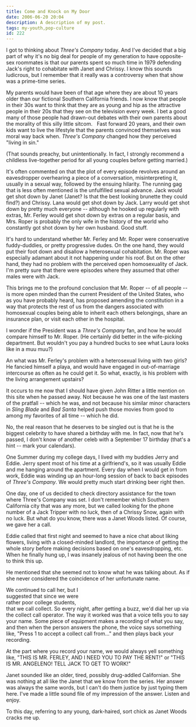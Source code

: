 ```yaml
---
title: Come and Knock on My Door
date: 2006-06-20 20:04
description: A description of my post.
tags: my-youth,pop-culture
id: 222
---
```

I got to thinking about <em>Three's Company</em> today.  And I've decided that a big part of why it's no big deal for people of my generation to have opposite-sex roommates is that our parents spent so much time in 1979 defending Jack's right to cohabitate with Janet and Chrissy.  I know this sounds ludicrous, but I remember that it really was a controversy when that show was a prime-time series.

My parents would have been of that age where they are about 10 years older than our fictional Southern California friends.  I now know that people in their 30s want to think that they are as young and hip as the attractive people in their 20s that they see on the television every week.  I bet a good many of those people had drawn-out debates with their own parents about the morality of this silly little sitcom.
<span class="spanEndPreview">&nbsp;</span>
Fast forward 20 years, and their own kids want to live the lifestyle that the parents convinced themselves was moral way back when.  <em>Three's Company</em> changed how they perceived "living in sin."

(That sounds preachy, but unintentionally.  In fact, I strongly recommend a childless live-together period for all young couples before getting married.)

It's often commented on that the plot of every episode revolves around an eavesdropper overhearing a piece of a conversation, misinterpreting it, usually in a sexual way, followed by the ensuing hilarity.  The running gag that is less often mentioned is the unfulfilled sexual advance.  Jack would get shot down by Janet (Janet?  Is that the best looking brunette they could find?) and Chrissy.  Lana would get shot down by Jack.  Larry would get shot down by pretty much everyone -- although he hooked up regularly with extras, Mr. Ferley would get shot down by extras on a regular basis, and Mrs. Roper is probably the only wife in the history of the world who constantly got shot down by her own husband.  Good stuff.

It's hard to understand whether Mr. Ferley and Mr. Roper were conservative fuddy-duddies, or pretty progressive dudes.  On the one hand, they would put their foot down and disallow a heterosexual cohabitation.  Mr. Roper was especially adamant about it not happening under his roof.  But on the other hand, they had no problem with the perceived open homosexuality of Jack.  I'm pretty sure that there were episodes where they assumed that other males were with Jack.

This brings me to the profound conclusion that Mr. Roper -- of all people -- is more open minded than the current President of the United States, who as you have probably heard, has proposed amending the constitution in a way that protects the rest of us from the dangers associated with homosexual couples being able to inherit each others belongings, share an insurance plan, or visit each other in the hospital.

I wonder if the President was a <em>Three's Company</em> fan, and how he would compare himself to Mr. Roper.  (He certainly did better in the wife-picking department.  But wouldn't you pay a hundred bucks to see what Laura looks like in a muu muu?)

An what was Mr. Ferley's problem with a heterosexual living with two girls?  He fancied himself a playa, and would have engaged in out-of-marriage intercourse as often as he could get it.  So what, exactly, is his problem with the living arrangement upstairs?

It occurs to me now that I should have given John Ritter a little mention on this site when he passed away.  Not because he was one of the last masters of the pratfall -- which he was, and not because his similar minor characters in <em>Sling Blade</em> and <em>Bad Santa</em> helped push those movies from good to among my favorites of all time -- which he did.

No, the real reason that he deserves to be singled out is that he is the biggest celebrity to have shared a birthday with me.  In fact, now that he's passed, I don't know of another celeb with a September 17 birthday (that's a hint -- mark your calendars).

One Summer during my college days, I lived with my buddies Jerry and Eddie.  Jerry spent most of his time at a girlfriend's, so it was usually Eddie and me hanging around the apartment.  Every day when I would get in from work, Eddie was winding up an hour-long session of back to back episodes of <em>Three's Company</em>.  We would pretty much start drinking beer right then.

One day, one of us decided to check directory assistance for the town where Three's Company was set.  I don't remember which Southern California city that was any more, but we called looking for the phone number of a Jack Tripper with no luck, then of a Chrissy Snow, again with no luck.  But what do you know, there was a Janet Woods listed.  Of course, we gave her a call.

Eddie called that first night and seemed to have a nice chat about liking flowers, living with a closed-minded landlord, the importance of getting the whole story before making decisions based on one's eavesdropping, etc.  When he finally hung up, I was insanely jealous of not having been the one to think this up.

He mentioned that she seemed not to know what he was talking about.  As if she never considered the coincidence of her unfortunate name.

<EMBED  src="/sound/IDontAccept.wav" autostart="0" showcontrols="1"   height="50" border="1" align="right"><noembed>You will just have to imagine an old, drugged out "I don't accept."  Your browser doesn't support this plugin.</noembed>

We continued to call her, but I suggested that since we were rather poor college students, that we call collect.  So every night, after getting a buzz, we'd dial her up via the collect call operator.  The way it worked was that a voice tells you to say your name.  Some piece of equipment makes a recording of what you say, and then when the person answers the phone, the voice says something like, "Press 1 to accept a collect call from..." and then plays back your recording.

At the part where you record your name, we would always yell something like, "THIS IS MR. FERLEY, AND I NEED YOU TO PAY THE RENT!" or "THIS IS MR. ANGELENO!  TELL JACK TO GET TO WORK!"

Janet sounded like an older, tired, possibly drug-addled Californian.  She was nothing at all like the Janet that we know from the series.  Her answer was always the same words, but I can't do them justice by just typing them here.  I've made a little sound file of my impression of the answer.  Listen and enjoy.

To this day, referring to any young, dark-haired, sort chick as Janet Woods cracks me up.